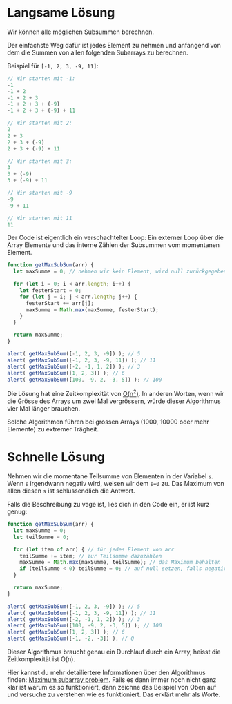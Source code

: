 # Langsame Lösung

Wir können alle möglichen Subsummen berechnen.

Der einfachste Weg dafür ist jedes Element zu nehmen und anfangend von dem die Summen von allen folgenden Subarrays zu berechnen.

Beispiel für `[-1, 2, 3, -9, 11]`:

```js no-beautify
// Wir starten mit -1:
-1
-1 + 2
-1 + 2 + 3
-1 + 2 + 3 + (-9)
-1 + 2 + 3 + (-9) + 11

// Wir starten mit 2:
2
2 + 3
2 + 3 + (-9)
2 + 3 + (-9) + 11

// Wir starten mit 3:
3
3 + (-9)
3 + (-9) + 11

// Wir starten mit -9
-9
-9 + 11

// Wir starten mit 11
11
```

Der Code ist eigentlich ein verschachtelter Loop: Ein externer Loop über die Array Elemente und das interne Zählen der Subsummen vom momentanen Element.

```js run
function getMaxSubSum(arr) {
  let maxSumme = 0; // nehmen wir kein Element, wird null zurückgegeben

  for (let i = 0; i < arr.length; i++) {
    let festerStart = 0;
    for (let j = i; j < arr.length; j++) {
      festerStart += arr[j];
      maxSumme = Math.max(maxSumme, festerStart);
    }
  }

  return maxSumme;
}

alert( getMaxSubSum([-1, 2, 3, -9]) ); // 5
alert( getMaxSubSum([-1, 2, 3, -9, 11]) ); // 11
alert( getMaxSubSum([-2, -1, 1, 2]) ); // 3
alert( getMaxSubSum([1, 2, 3]) ); // 6
alert( getMaxSubSum([100, -9, 2, -3, 5]) ); // 100
```

Die Lösung hat eine Zeitkomplexität von [O(n<sup>2</sup>)](https://de.wikipedia.org/wiki/Landau-Symbole). In anderen Worten, wenn wir die Grösse des Arrays um zwei Mal vergrössern, würde dieser Algorithmus vier Mal länger brauchen.

Solche Algorithmen führen bei grossen Arrays (1000, 10000 oder mehr Elemente) zu extremer Trägheit.

# Schnelle Lösung

Nehmen wir die momentane Teilsumme von Elementen in der Variabel `s`. Wenn `s` irgendwann negativ wird, weisen wir dem `s=0` zu. Das Maximum von allen diesen `s` ist schlussendlich die Antwort.

Falls die Beschreibung zu vage ist, lies dich in den Code ein, er ist kurz genug:

```js run demo
function getMaxSubSum(arr) {
  let maxSumme = 0;
  let teilSumme = 0;

  for (let item of arr) { // für jedes Element von arr
    teilSumme += item; // zur Teilsumme dazuzählen
    maxSumme = Math.max(maxSumme, teilSumme); // das Maximum behalten
    if (teilSumme < 0) teilSumme = 0; // auf null setzen, falls negativ
  }

  return maxSumme;
}

alert( getMaxSubSum([-1, 2, 3, -9]) ); // 5
alert( getMaxSubSum([-1, 2, 3, -9, 11]) ); // 11
alert( getMaxSubSum([-2, -1, 1, 2]) ); // 3
alert( getMaxSubSum([100, -9, 2, -3, 5]) ); // 100
alert( getMaxSubSum([1, 2, 3]) ); // 6
alert( getMaxSubSum([-1, -2, -3]) ); // 0
```

Dieser Algorithmus braucht genau ein Durchlauf durch ein Array, heisst die Zeitkomplexität ist O(n).

Hier kannst du mehr detailiertere Informationen über den Algorithmus finden: [Maximum subarray problem](http://en.wikipedia.org/wiki/Maximum_subarray_problem). Falls es dann immer noch nicht ganz klar ist warum es so funktioniert, dann zeichne das Beispiel von Oben auf und versuche zu verstehen wie es funktioniert. Das erklärt mehr als Worte.
